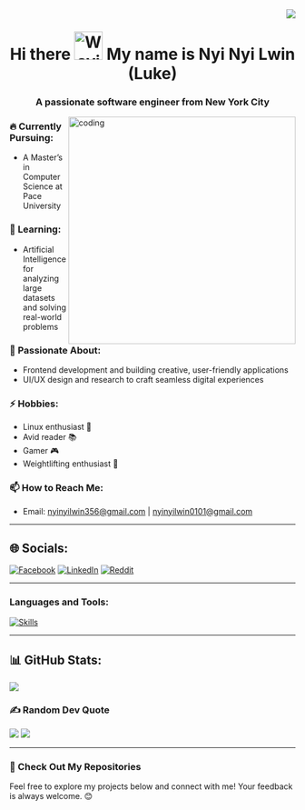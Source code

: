 <img align="right" src="https://visitor-badge.laobi.icu/badge?page_id=Luke-356.Luke-356" />

<h1 align="center">Hi there <img src="https://raw.githubusercontent.com/Tarikul-Islam-Anik/Animated-Fluent-Emojis/master/Emojis/Hand%20gestures/Waving%20Hand.png" alt="Waving Hand" width="50" height="50" /> My name is Nyi Nyi Lwin (Luke)</h1>
<h3 align="center">A passionate software engineer from New York City</h3>

<img align="right" alt="coding" width="400" src="https://cdnb.artstation.com/p/assets/images/images/036/125/405/original/igor-freitas-mesa.gif?1616779562">

### 🔥 Currently Pursuing:
- A Master’s in Computer Science at Pace University

### 🌱 Learning:
- Artificial Intelligence for analyzing large datasets and solving 
  real-world problems

### 🌟 Passionate About:
- Frontend development and building creative, user-friendly applications
- UI/UX design and research to craft seamless digital experiences

### ⚡ Hobbies:
- Linux enthusiast 🐧
- Avid reader 📚
- Gamer 🎮
- Weightlifting enthusiast 💪

### 📫 How to Reach Me:
- Email: nyinyilwin356@gmail.com | nyinyilwin0101@gmail.com

---

## 🌐 Socials:
[![Facebook](https://img.shields.io/badge/Facebook-%231877F2.svg?logo=Facebook&logoColor=white)](https://www.facebook.com/profile.php?id=100069119522608) [![LinkedIn](https://img.shields.io/badge/LinkedIn-%230077B5.svg?logo=linkedin&logoColor=white)](https://www.linkedin.com/in/nyi-nyi-lwin-89b706178/) [![Reddit](https://img.shields.io/badge/Reddit-%23FF4500.svg?logo=Reddit&logoColor=white)](https://www.reddit.com/user/Fun_Commission_5729/)

---

<h3 align="left">Languages and Tools:</h3>
<p align="left">
  <a href="https://skillicons.dev">
    <img src="https://skillicons.dev/icons?i=html,css,js,react,java,c,py,mysql,php,tailwind,figma,xd,linux" alt="Skills" />
  </a>
</p>

---

## 📊 GitHub Stats:
![](https://github-readme-stats.vercel.app/api/top-langs/?username=Luke-356&theme=dark&hide_border=false&include_all_commits=true&count_private=true&layout=compact)


### ✍️ Random Dev Quote
![](https://quotes-github-readme.vercel.app/api?type=horizontal&theme=radical)
[![](https://visitcount.itsvg.in/api?id=Luke-356&icon=0&color=0)](https://visitcount.itsvg.in)


---

### 🚀 Check Out My Repositories  
Feel free to explore my projects below and connect with me! Your feedback is always welcome. 😊
